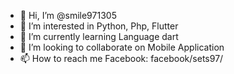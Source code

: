 - 👋 Hi, I’m @smile971305
- 👀 I’m interested in Python, Php, Flutter
- 🌱 I’m currently learning Language dart
- 💞️ I’m looking to collaborate on Mobile Application
- 📫 How to reach me Facebook: facebook/sets97/
